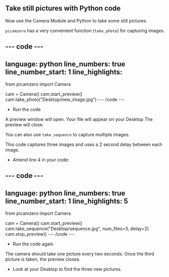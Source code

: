 ## Take still pictures with Python code

Now use the Camera Module and Python to take some still pictures.

`picamzero` has a very convenient function (`take_photo`) for capturing images. 

--- code ---
---
language: python
line_numbers: true
line_number_start: 1
line_highlights: 
---

from picamzero import Camera

cam = Camera()
cam.start_preview()
cam.take_photo("Desktop/new_image.jpg")
--- /code ---

- Run the code

A preview window will open. 
Your file will appear on your Desktop 
The preview will close.

You can also use `take_sequence` to capture multiple images.

This code captures three images and uses a 2 second delay between each image. 

- Amend line 4 in your code:

--- code ---
---
language: python
line_numbers: true
line_number_start: 1
line_highlights: 5
---
from picamzero import Camera

cam = Camera()
cam.start_preview()
cam.take_sequence("Desktop/sequence.jpg", num_files=3, delay=2)
cam.stop_preview()
--- /code ---

- Run the code again

The camera should take one picture every two seconds. Once the third picture is taken, the preview closes.

- Look at your Desktop to find the three new pictures.

